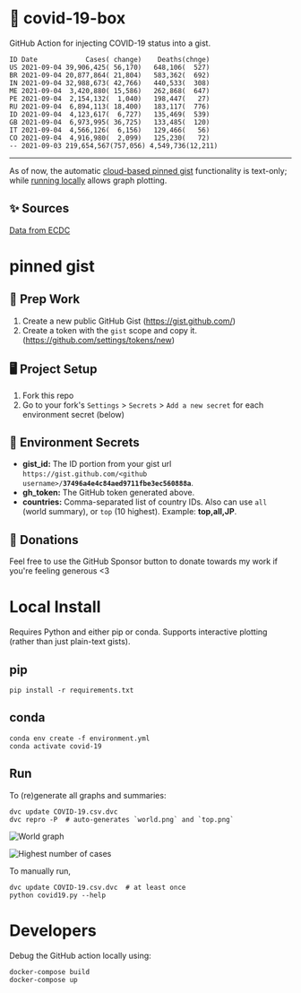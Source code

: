 # 🏥 covid-19-box

GitHub Action for injecting COVID-19 status into a gist.

```
ID Date            Cases( change)    Deaths(chnge)
US 2021-09-04 39,906,425( 56,170)   648,106(  527)
BR 2021-09-04 20,877,864( 21,804)   583,362(  692)
IN 2021-09-04 32,988,673( 42,766)   440,533(  308)
ME 2021-09-04  3,420,880( 15,586)   262,868(  647)
PE 2021-09-04  2,154,132(  1,040)   198,447(   27)
RU 2021-09-04  6,894,113( 18,400)   183,117(  776)
ID 2021-09-04  4,123,617(  6,727)   135,469(  539)
GB 2021-09-04  6,973,995( 36,725)   133,485(  120)
IT 2021-09-04  4,566,126(  6,156)   129,466(   56)
CO 2021-09-04  4,916,980(  2,099)   125,230(   72)
-- 2021-09-03 219,654,567(757,056) 4,549,736(12,211)
```

---

As of now, the automatic [cloud-based pinned gist](#pinned-gist) functionality is text-only;
while [running locally](#local-install) allows graph plotting.

## ✨ Sources

[Data from ECDC](https://www.ecdc.europa.eu/en/publications-data/download-todays-data-geographic-distribution-covid-19-cases-worldwide)

# pinned gist

## 🎒 Prep Work
1. Create a new public GitHub Gist (https://gist.github.com/)
1. Create a token with the `gist` scope and copy it. (https://github.com/settings/tokens/new)

## 🖥 Project Setup
1. Fork this repo
1. Go to your fork's `Settings` > `Secrets` > `Add a new secret` for each environment secret (below)

## 🤫 Environment Secrets
- **gist_id:** The ID portion from your gist url `https://gist.github.com/<github username>/`**`37496a4e4c84aed9711fbe3ec560888a`**.
- **gh_token:** The GitHub token generated above.
- **countries:** Comma-separated list of country IDs. Also can use `all` (world summary), or `top` (10 highest). Example: **top,all,JP**.

## 💸 Donations

Feel free to use the GitHub Sponsor button to donate towards my work if you're feeling generous <3

# Local Install

Requires Python and either pip or conda. Supports interactive plotting (rather than just plain-text gists).

## pip

```
pip install -r requirements.txt
```

## conda

```
conda env create -f environment.yml
conda activate covid-19
```

## Run

To (re)generate all graphs and summaries:

```
dvc update COVID-19.csv.dvc
dvc repro -P  # auto-generates `world.png` and `top.png`
```

![World graph](world.png)

![Highest number of cases](top.png)

To manually run,

```
dvc update COVID-19.csv.dvc  # at least once
python covid19.py --help
```

# Developers

Debug the GitHub action locally using:

```
docker-compose build
docker-compose up
```
